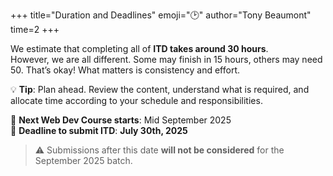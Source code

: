 
+++
title="Duration and Deadlines"
emoji="🕑"
author="Tony Beaumont"
time=2
+++
<!-- 
# Welcome from Tony

# The information you will find here is the information I found useful as a volunteer helping with the Introduction to Digital programme.

### Introduction

# The Introduction to Digital course is known as ITD. You can find an overview of how ITD works here [https://itd.codeyourfuture.io/how-itd-works/](https://itd.codeyourfuture.io/how-itd-works/)

# The role of volunteers is to review submissions by applicants and respond with feedback. The submissions will be found on the Dashboard. See the side menu for the instructions on how to access the dashboard.
-->


We estimate that completing all of **ITD takes around 30 hours**.  
However, we are all different. Some may finish in 15 hours, others may need 50. That’s okay! What matters is consistency and effort.

💡 **Tip**: Plan ahead. Review the content, understand what is required, and allocate time according to your schedule and responsibilities.

📅 **Next Web Dev Course starts**: Mid September 2025  
📌 **Deadline to submit ITD**: **July 30th, 2025**

> ⚠️ Submissions after this date **will not be considered** for the September 2025 batch.

<br>

